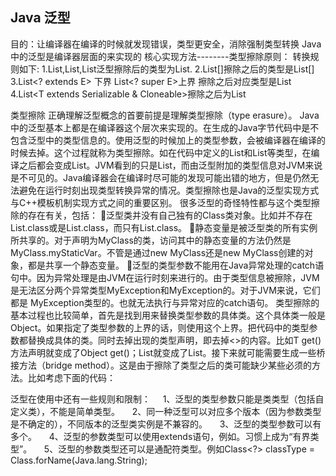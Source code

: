 ## Java  泛型
目的：让编译器在编译的时候就发现错误，类型更安全，消除强制类型转换
Java  中的泛型是编译器层面的来实现的
核心实现方法--------类型擦除原则：
转换规则如下:
1.List<String>,List<Integer>,List<T>泛型擦除后的类型为List.
2.List<String>[]擦除之后的类型是List[]
3.List<? extends E> 下界 List<? super E>上界 擦除之后对应类型是List<E>
4.List<T extends Serializable & Cloneable>擦除之后为List<Serializable>

类型擦除
正确理解泛型概念的首要前提是理解类型擦除（type erasure）。 Java中的泛型基本上都是在编译器这个层次来实现的。在生成的Java字节代码中是不包含泛型中的类型信息的。使用泛型的时候加上的类型参数，会被编译器在编译的时候去掉。这个过程就称为类型擦除。如在代码中定义的List<Object>和List<String>等类型，在编译之后都会变成List。JVM看到的只是List，而由泛型附加的类型信息对JVM来说是不可见的。Java编译器会在编译时尽可能的发现可能出错的地方，但是仍然无法避免在运行时刻出现类型转换异常的情况。类型擦除也是Java的泛型实现方式与C++模板机制实现方式之间的重要区别。
很多泛型的奇怪特性都与这个类型擦除的存在有关，包括：
泛型类并没有自己独有的Class类对象。比如并不存在List<String>.class或是List<Integer>.class，而只有List.class。
静态变量是被泛型类的所有实例所共享的。对于声明为MyClass<T>的类，访问其中的静态变量的方法仍然是 MyClass.myStaticVar。不管是通过new MyClass<String>还是new MyClass<Integer>创建的对象，都是共享一个静态变量。
泛型的类型参数不能用在Java异常处理的catch语句中。因为异常处理是由JVM在运行时刻来进行的。由于类型信息被擦除，JVM是无法区分两个异常类型MyException<String>和MyException<Integer>的。对于JVM来说，它们都是 MyException类型的。也就无法执行与异常对应的catch语句。
类型擦除的基本过程也比较简单，首先是找到用来替换类型参数的具体类。这个具体类一般是Object。如果指定了类型参数的上界的话，则使用这个上界。把代码中的类型参数都替换成具体的类。同时去掉出现的类型声明，即去掉<>的内容。比如T get()方法声明就变成了Object get()；List<String>就变成了List。接下来就可能需要生成一些桥接方法（bridge method）。这是由于擦除了类型之后的类可能缺少某些必须的方法。比如考虑下面的代码：

泛型在使用中还有一些规则和限制：
    1、泛型的类型参数只能是类类型（包括自定义类），不能是简单类型。
    2、同一种泛型可以对应多个版本（因为参数类型是不确定的），不同版本的泛型类实例是不兼容的。
    3、泛型的类型参数可以有多个。
    4、泛型的参数类型可以使用extends语句，例如<T extends superclass>。习惯上成为“有界类型”。
    5、泛型的参数类型还可以是通配符类型。例如Class<?> classType = Class.forName(Java.lang.String);